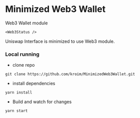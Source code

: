 # Minimized Web3 Wallet
Web3 Wallet module  

```
<Web3Status />
```

Uniswap Interface is minimized to use Web3 module.

### Local running

- clone repo
```
git clone https://github.com/kroim/MinimizedWeb3Wallet.git
```
- install dependencies
```
yarn install
```
- Build and watch for changes
```
yarn start
```